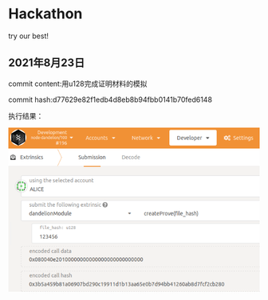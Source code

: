# Hackathon
try our best!



## 2021年8月23日

commit content:用u128完成证明材料的模拟

commit hash:d77629e82f1edb4d8eb8b94fbb0141b70fed6148

执行结果：

![image-20210823004932492](./README.assets/image-20210823004932492.png)
